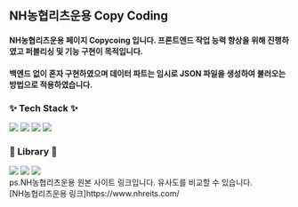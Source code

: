 <h2>NH농협리츠운용 Copy Coding</h2>
<h4>NH농협리츠운용 페이지 Copycoing 입니다. 프론트엔드 작업 능력 향상을 위해 진행하였고 퍼블리싱 및 기능 구현이 목적입니다.</h4>
<h4>백엔드 없이 혼자 구현하였으며 데이터 파트는 임시로 JSON 파일을 생성하여 불러오는 방법으로 적용하였습니다.</h4>

<h3 align="left">✨ Tech Stack ✨</h3>
<div align="left">
  <img src="https://img.shields.io/badge/HTML-E34F26?style=for-the-badge&logo=HTML5&logoColor=white"/>
  <img src="https://img.shields.io/badge/CSS-1572B6?style=for-the-badge&logo=CSS3&logoColor=white"/>
  <img src="https://img.shields.io/badge/JavaScript-F7DF1E?style=for-the-badge&logo=javascript&logoColor=white"/>
  <img src="https://img.shields.io/badge/VSCode-2C2C32.svg?style=for-the-badge&logo=visual-studio-code&logoColor=22ABF3" />
</div>
<h3 align="left">📕 Library 📕</h3>
<div align="left">
  <img src="https://img.shields.io/badge/JQuery-0769AD?style=for-the-badge&logo=jquery&logoColor=white"/>
  <img src="https://img.shields.io/badge/swiper-6332F6?style=for-the-badge&logo=swiper&logoColor=white"/>
  <img src="https://img.shields.io/badge/aos-1572B6?style=for-the-badge&logo=aos&logoColor=white"/>
</div>

<div>ps.NH농협리츠운용 원본 사이트 링크입니다. 유사도를 비교할 수 있습니다.</div>
[NH농협리츠운용 링크]https://www.nhreits.com/
